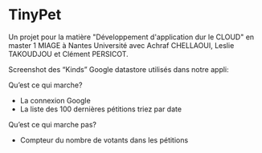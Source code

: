 # TinyPet
Un projet pour la matière "Développement d'application dur le CLOUD" en master 1 MIAGE à Nantes Université avec Achraf CHELLAOUI, Leslie TAKOUDJOU et Clément PERSICOT.

Screenshot des “Kinds” Google datastore utilisés dans notre appli:


Qu’est ce qui marche?

- La connexion Google
- La liste des 100 dernières pétitions triez par date

Qu’est ce qui marche pas?

- Compteur du nombre de votants dans les pétitions
